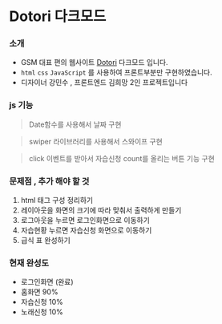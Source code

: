# Dotori 다크모드

### 소개
- GSM 대표 편의 웹사이트 <a href ="https://dotori-gsm.com/signin">Dotori</a> 다크모드 입니다.
- `html` `css` `JavaScript` 를 사용하여 프론트부분만 구현하였습니다.
- 디자이너 강민수 , 프론트엔드 김희망 2인 프로젝트입니다

### js 기능
 > Date함수를 사용해서 날짜 구현

 > swiper 라이브러리를 사용해서 스와이프 구현

 > click 이벤트를 받아서 자습신청 count를 올리는 버튼 기능 구현

 ### 문제점 , 추가 해야 할 것
 1. html 태그 구성 정리하기
 2. 레이아웃을 화면의 크기에 따라 맞춰서 출력하게 만들기
 3. 로그아웃을 누르면 로그인화면으로 이동하기
 4. 자습현황 누르면 자습신청 화면으로 이동하기
 5. 급식 표 완성하기



 ### 현재 완성도
 - 로그인화면 (완료)
 - 홈화면 90%
 - 자습신청 10%
 - 노래신청 10%

